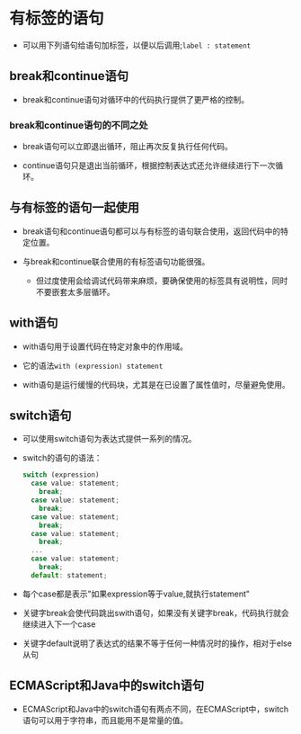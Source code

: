 # 有标签的语句

- 可以用下列语句给语句加标签，以便以后调用;`label : statement`

## break和continue语句

- break和continue语句对循环中的代码执行提供了更严格的控制。

### break和continue语句的不同之处

- break语句可以立即退出循环，阻止再次反复执行任何代码。

- continue语句只是退出当前循环，根据控制表达式还允许继续进行下一次循环。

## 与有标签的语句一起使用

- break语句和continue语句都可以与有标签的语句联合使用，返回代码中的特定位置。

- 与break和continue联合使用的有标签语句功能很强。
  - 但过度使用会给调试代码带来麻烦，要确保使用的标签具有说明性，同时不要嵌套太多层循环。

## with语句

- with语句用于设置代码在特定对象中的作用域。

- 它的语法`with (expression) statement`

- with语句是运行缓慢的代码块，尤其是在已设置了属性值时，尽量避免使用。

## switch语句

- 可以使用switch语句为表达式提供一系列的情况。
- switch的语句的语法：

  ```js
  switch (expression)
    case value: statement;
      break;
    case value: statement;
      break;
    case value: statement;
      break;
    case value: statement;
      break;
    ...
    case value: statement;
      break;
    default: statement;
  ```

- 每个case都是表示"如果expression等于value,就执行statement"

- 关键字break会使代码跳出swith语句，如果没有关键字break，代码执行就会继续进入下一个case

- 关键字default说明了表达式的结果不等于任何一种情况时的操作，相对于else从句

## ECMAScript和Java中的switch语句

- ECMAScript和Java中的switch语句有两点不同，在ECMAScript中，switch语句可以用于字符串，而且能用不是常量的值。